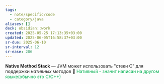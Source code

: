 ```yaml
---
tags:
  - note/specific/code
  - category/java
aliases: []
deck: obsidian::work
created: 2025-05-25 17:13:35+03:00
updated: 2025-06-05T16:58:37+03:00
sr-due: 2025-06-10
sr-interval: 12
sr-ease: 286
---
```


**Native Method Stack**
—
JVM может использовать "стеки С" для поддержки *нативных методов*
💎 <font color="#00b050">Нативный - значит написан на другом языке(обычно это С/С++)</font>
